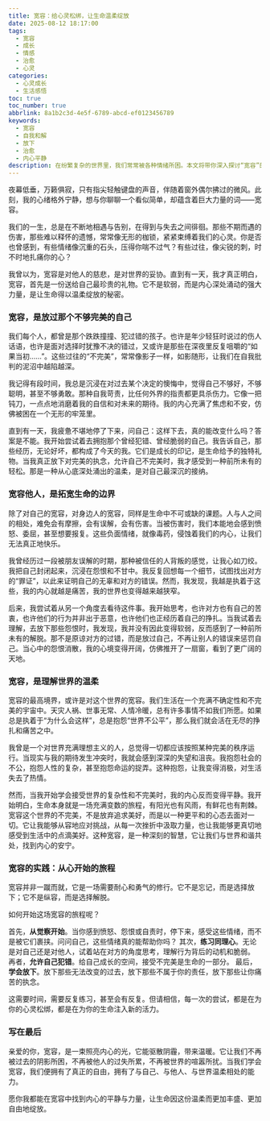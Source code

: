 ```yaml
---
title: 宽容：给心灵松绑，让生命温柔绽放
date: 2025-08-12 18:17:00
tags:
  - 宽容
  - 成长
  - 情感
  - 治愈
  - 心灵
categories:
  - 心灵成长
  - 生活感悟
toc: true
toc_number: true
abbrlink: 8a1b2c3d-4e5f-6789-abcd-ef0123456789
keywords:
  - 宽容
  - 自我和解
  - 放下
  - 治愈
  - 内心平静
description: 在纷繁复杂的世界里，我们常常被各种情绪所困。本文将带你深入探讨“宽容”的真谛，它不仅是对他人的慈悲，更是对自己的温柔释放。从自我和解到理解世界，让我们一同踏上这场心灵的治愈之旅，学会放下，学会爱，让生命因宽容而更加丰盛与自由。
---
```


夜幕低垂，万籁俱寂，只有指尖轻触键盘的声音，伴随着窗外偶尔拂过的微风。此刻，我的心绪格外宁静，想与你聊聊一个看似简单，却蕴含着巨大力量的词——宽容。

我们的一生，总是在不断地相遇与告别，在得到与失去之间徘徊。那些不期而遇的伤害，那些难以释怀的遗憾，常常像无形的枷锁，紧紧束缚着我们的心灵。你是否也曾感到，有些情绪像沉重的石头，压得你喘不过气？有些过往，像尖锐的刺，时不时地扎痛你的心？

我曾以为，宽容是对他人的慈悲，是对世界的妥协。直到有一天，我才真正明白，宽容，首先是一份送给自己最珍贵的礼物。它不是软弱，而是内心深处涌动的强大力量，是让生命得以温柔绽放的秘密。

### 宽容，是放过那个不够完美的自己

我们每个人，都曾是那个跌跌撞撞、犯过错的孩子。也许是年少轻狂时说过的伤人话语，也许是面对选择时犹豫不决的错过，又或许是那些在深夜里反复咀嚼的“如果当初……”。这些过往的“不完美”，常常像影子一样，如影随形，让我们在自我批判的泥沼中越陷越深。

我记得有段时间，我总是沉浸在对过去某个决定的懊悔中，觉得自己不够好，不够聪明，甚至不够勇敢。那种自我苛责，比任何外界的指责都更具杀伤力。它像一把钝刀，一点点地消磨着我的自信和对未来的期待。我的内心充满了焦虑和不安，仿佛被困在一个无形的牢笼里。

直到有一天，我疲惫不堪地停了下来，问自己：这样下去，真的能改变什么吗？答案是不能。我开始尝试着去拥抱那个曾经犯错、曾经脆弱的自己。我告诉自己，那些经历，无论好坏，都构成了今天的我。它们是成长的印记，是生命给予的独特礼物。当我真正放下对完美的执念，允许自己不完美时，我才感受到一种前所未有的轻松。那是一种从心底深处涌出的温柔，是对自己最深沉的接纳。

### 宽容他人，是拓宽生命的边界

除了对自己的宽容，对身边人的宽容，同样是生命中不可或缺的课题。人与人之间的相处，难免会有摩擦，会有误解，会有伤害。当被伤害时，我们本能地会感到愤怒、委屈，甚至想要报复。这些负面情绪，就像毒药，侵蚀着我们的内心，让我们无法真正地快乐。

我曾经历过一段被朋友误解的时期，那种被信任的人背叛的感觉，让我心如刀绞。我把自己封闭起来，沉浸在怨恨和不甘中。我反复回想每一个细节，试图找出对方的“罪证”，以此来证明自己的无辜和对方的错误。然而，我发现，我越是执着于这些，我的内心就越是痛苦，我的世界也变得越来越狭窄。

后来，我尝试着从另一个角度去看待这件事。我开始思考，也许对方也有自己的苦衷，也许他们的行为并非出于恶意，也许他们也正经历着自己的挣扎。当我试着去理解，去放下那些怨恨时，我发现，我并没有因此变得软弱，反而感到了一种前所未有的解脱。那不是原谅对方的过错，而是放过自己，不再让别人的错误来惩罚自己。当心中的怨恨消散，我的心境变得开阔，仿佛推开了一扇窗，看到了更广阔的天地。

### 宽容，是理解世界的温柔

宽容的最高境界，或许是对这个世界的宽容。我们生活在一个充满不确定性和不完美的宇宙中。天灾人祸、世事无常、人情冷暖，总有许多事情不如我们所愿。如果总是执着于“为什么会这样”，总是抱怨“世界不公平”，那么我们就会活在无尽的挣扎和痛苦之中。

我曾是一个对世界充满理想主义的人，总觉得一切都应该按照某种完美的秩序运行。当现实与我的期待发生冲突时，我就会感到深深的失望和沮丧。我抱怨社会的不公，抱怨人性的复杂，甚至抱怨命运的捉弄。这种抱怨，让我变得消极，对生活失去了热情。

然而，当我开始学会接受世界的复杂性和不完美时，我的内心反而变得平静。我开始明白，生命本身就是一场充满变数的旅程，有阳光也有风雨，有鲜花也有荆棘。宽容这个世界的不完美，不是放弃追求美好，而是以一种更平和的心态去面对一切。它让我能够从容地应对挑战，从每一次挫折中汲取力量，也让我能够更真切地感受到生活中的点滴美好。这种宽容，是一种深刻的智慧，它让我们与世界和谐共处，找到内心的安宁。

### 宽容的实践：从心开始的旅程

宽容并非一蹴而就，它是一场需要耐心和勇气的修行。它不是忘记，而是选择放下；它不是纵容，而是选择解脱。

如何开始这场宽容的旅程呢？

首先，**从觉察开始**。当你感到愤怒、怨恨或自责时，停下来，感受这些情绪，而不是被它们裹挟。问问自己，这些情绪真的能帮助你吗？
其次，**练习同理心**。无论是对自己还是对他人，试着站在对方的角度思考，理解行为背后的动机和脆弱。
再者，**允许自己犯错**。给自己成长的空间，接受不完美是生命的一部分。
最后，**学会放下**。放下那些无法改变的过去，放下那些不属于你的责任，放下那些让你痛苦的执念。

这需要时间，需要反复练习，甚至会有反复。但请相信，每一次的尝试，都是在为你的心灵松绑，都是在为你的生命注入新的活力。

### 写在最后

亲爱的你，宽容，是一束照亮内心的光，它能驱散阴霾，带来温暖。它让我们不再被过去的阴影所困，不再被他人的过失所累，不再被世界的喧嚣所扰。当我们学会宽容，我们便拥有了真正的自由，拥有了与自己、与他人、与世界温柔相处的能力。

愿你我都能在宽容中找到内心的平静与力量，让生命因这份温柔而更加丰盛、更加自由地绽放。